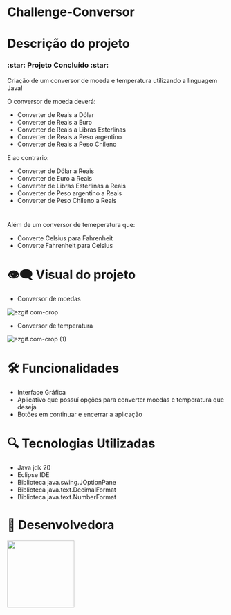 <h1>
  Challenge-Conversor
</h1>



<h1> Descrição do projeto </h1>

<h3> :star: Projeto Concluído :star: </h3>

Criação de um conversor de moeda e temperatura utilizando a linguagem Java!

  O conversor de moeda deverá:
- Converter de Reais a Dólar
- Converter de Reais a Euro
- Converter de Reais a Libras Esterlinas
- Converter de Reais a Peso argentino
- Converter de Reais a Peso Chileno

E ao contrario:

- Converter de Dólar a Reais
- Converter de Euro a Reais
- Converter de Libras Esterlinas a Reais
- Converter de Peso argentino a  Reais
- Converter de Peso Chileno a Reais

#

Além de um conversor de temeperatura que:

  - Converte Celsius para Fahrenheit
  - Converte Fahrenheit para Celsius

# 👁️‍🗨️ Visual do projeto

- Conversor de moedas
  
<div>
  
  ![ezgif com-crop](https://github.com/anaflaviacv/Challenge-Conversor/assets/129443378/ac3dd616-3d0a-49c1-bc8a-a38b732a5373)

</div>

 - Conversor de temperatura

<div>
  
  ![ezgif.com-crop (1)](https://github.com/anaflaviacv/Challenge-Conversor/assets/129443378/ce3057de-6ee0-42b4-a6d2-c0cefa3992f3)

</div>


# 🛠️ Funcionalidades 

- Interface Gráfica
- Aplicativo que possuí opções para converter moedas e temperatura que deseja
- Botões em continuar e encerrar a aplicação

# 🔍 Tecnologias Utilizadas 

- Java jdk 20
- Eclipse IDE
- Biblioteca java.swing.JOptionPane
- Biblioteca java.text.DecimalFormat
- Biblioteca java.text.NumberFormat

# 💮 Desenvolvedora

<div>
  <img src="https://github.com/anaflaviacv/Challenge-Conversor/assets/129443378/5a344d4d-2f19-4aa9-a3ae-f9de55fb48a3.png" width=155 />
</div>






